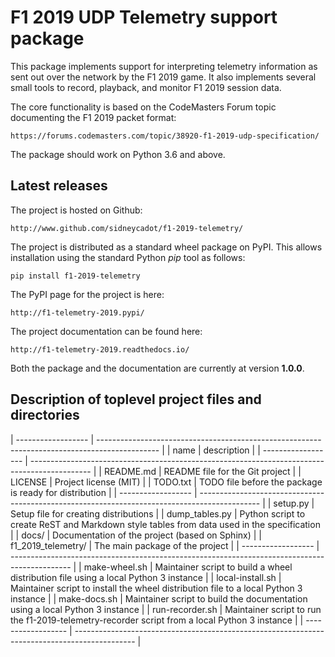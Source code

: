 
F1 2019 UDP Telemetry support package
=====================================

This package implements support for interpreting telemetry information as sent out over the network by the F1 2019 game.
It also implements several small tools to record, playback, and monitor F1 2019 session data.

The core functionality is based on the CodeMasters Forum topic documenting the F1 2019 packet format:

    https://forums.codemasters.com/topic/38920-f1-2019-udp-specification/

The package should work on Python 3.6 and above.


Latest releases
---------------

The project is hosted on Github:

    http://www.github.com/sidneycadot/f1-2019-telemetry/

The project is distributed as a standard wheel package on PyPI. This allows installation using the standard Python _pip_ tool as follows:

    pip install f1-2019-telemetry

The PyPI page for the project is here:

    http://f1-telemetry-2019.pypi/

The project documentation can be found here:

    http://f1-telemetry-2019.readthedocs.io/

Both the package and the documentation are currently at version **1.0.0**.


Description of toplevel project files and directories
-----------------------------------------------------

| ------------------ | --------------------------------------------------------------------------------------------- |
| name               | description                                                                                   |
| ------------------ | --------------------------------------------------------------------------------------------- |
| README.md          | README file for the Git project                                                               |
| LICENSE            | Project license (MIT)                                                                         |
| TODO.txt           | TODO file before the package is ready for distribution                                        |
| ------------------ | --------------------------------------------------------------------------------------------- |
| setup.py           | Setup file for creating distributions                                                         |
| dump_tables.py     | Python script to create ReST and Markdown style tables from data used in the specification    |
| docs/              | Documentation of the project (based on Sphinx)                                                |
| f1_2019_telemetry/ | The main package of the project                                                               |
| ------------------ | --------------------------------------------------------------------------------------------- |
| make-wheel.sh      | Maintainer script to build a wheel distribution file using a local Python 3 instance          |
| local-install.sh   | Maintainer script to install the wheel distribution file to a local Python 3 instance         |
| make-docs.sh       | Maintainer script to build the documentation using a local Python 3 instance                  |
| run-recorder.sh    | Maintainer script to run the f1-2019-telemetry-recorder script from a local Python 3 instance |
| ------------------ | --------------------------------------------------------------------------------------------- |
